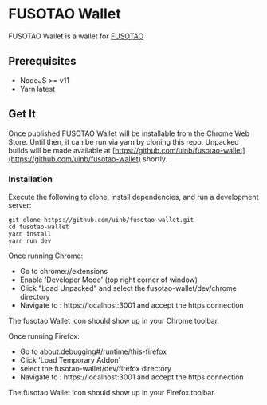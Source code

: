 # FUSOTAO Wallet

FUSOTAO Wallet is a wallet for [FUSOTAO](https://github.com/uinb/fusotao)


## Prerequisites

- NodeJS >= v11
- Yarn latest

## Get It

Once published FUSOTAO Wallet will be installable from the Chrome Web Store. Until then, it can be run via yarn by cloning this repo. Unpacked builds will be made available at [https://github.com/uinb/fusotao-wallet](https://github.com/uinb/fusotao-wallet) shortly.

### Installation

Execute the following to clone, install dependencies, and run a development server:

    git clone https://github.com/uinb/fusotao-wallet.git
    cd fusotao-wallet
    yarn install
    yarn run dev

Once running Chrome:

- Go to chrome://extensions
- Enable 'Developer Mode' (top right corner of window)
- Click "Load Unpacked" and select the fusotao-wallet/dev/chrome directory
- Navigate to : https://localhost:3001 and accept the https connection

The fusotao Wallet icon should show up in your Chrome toolbar.

Once running Firefox:

- Go to about:debugging#/runtime/this-firefox
- Click 'Load Temporary Addon' 
- select the fusotao-wallet/dev/firefox directory
- Navigate to : https://localhost:3001 and accept the https connection

The fusotao Wallet icon should show up in your Firefox toolbar.
